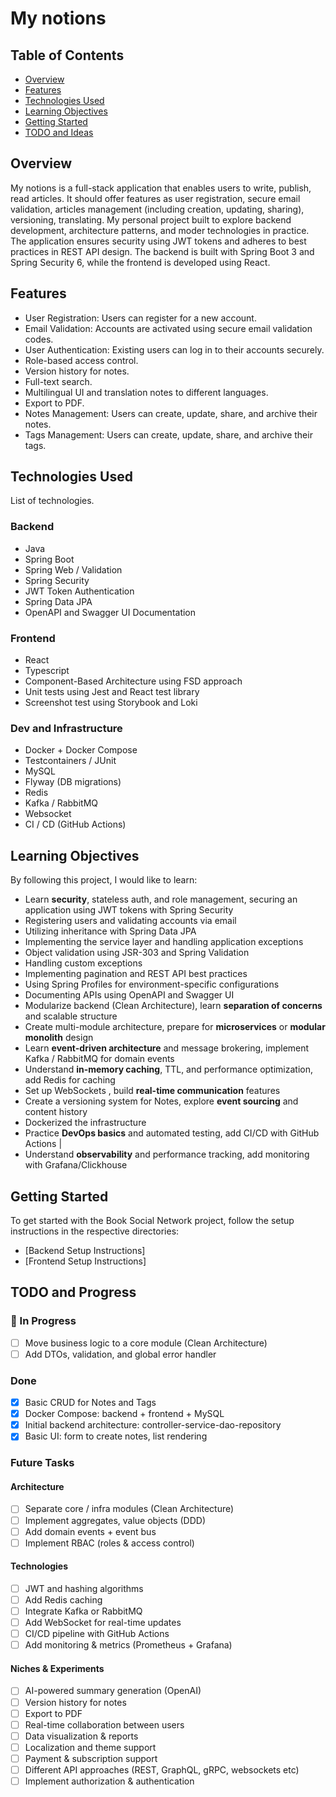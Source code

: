 # My notions

## Table of Contents
- [Overview](#overview)
- [Features](#features)
- [Technologies Used](#technologies-used)
- [Learning Objectives](#learning-objectives)
- [Getting Started](#getting-started)
- [TODO and Ideas](#note-and-ideas)

## Overview
My notions is a full-stack application that enables users to write, publish, read articles. It should offer features as user registration, secure email validation, articles management (including creation, updating, sharing), versioning, translating.
My personal project built to explore backend development, architecture patterns, and moder technologies in practice.
The application ensures security using JWT tokens and adheres to best practices in REST API design.
The backend is built with Spring Boot 3 and Spring Security 6, while the frontend is developed using React.

## Features
- User Registration: Users can register for a new account.
- Email Validation: Accounts are activated using secure email validation codes.
- User Authentication: Existing users can log in to their accounts securely.
- Role-based access control.
- Version history for notes.
- Full-text search.
- Multilingual UI and translation notes to different languages.
- Export to PDF.
- Notes Management: Users can create, update, share, and archive their notes.
- Tags Management: Users can create, update, share, and archive their tags.

## Technologies Used
List of technologies.

### Backend

- Java
- Spring Boot
- Spring Web / Validation
- Spring Security
- JWT Token Authentication
- Spring Data JPA
- OpenAPI and Swagger UI Documentation

### Frontend

- React
- Typescript
- Component-Based Architecture using FSD approach
- Unit tests using Jest and React test library
- Screenshot test using Storybook and Loki

### Dev and Infrastructure

- Docker + Docker Compose
- Testcontainers / JUnit
- MySQL
- Flyway (DB migrations)
- Redis
- Kafka / RabbitMQ
- Websocket
- CI / CD (GitHub Actions)

## Learning Objectives

By following this project, I would like to learn:

- Learn **security**, stateless auth, and role management, securing an application using JWT tokens with Spring Security
- Registering users and validating accounts via email
- Utilizing inheritance with Spring Data JPA
- Implementing the service layer and handling application exceptions
- Object validation using JSR-303 and Spring Validation
- Handling custom exceptions
- Implementing pagination and REST API best practices
- Using Spring Profiles for environment-specific configurations
- Documenting APIs using OpenAPI and Swagger UI
- Modularize backend (Clean Architecture), learn **separation of concerns** and scalable structure
- Create multi-module architecture, prepare for **microservices** or **modular monolith** design
- Learn **event-driven architecture** and message brokering, implement Kafka / RabbitMQ for domain events
- Understand **in-memory caching**, TTL, and performance optimization, add Redis for caching
- Set up WebSockets , build **real-time communication** features
- Create a versioning system for Notes, explore **event sourcing** and content history
- Dockerized the infrastructure
- Practice **DevOps basics** and automated testing, add CI/CD with GitHub Actions |
- Understand **observability** and performance tracking, add monitoring with Grafana/Clickhouse

## Getting Started

To get started with the Book Social Network project, follow the setup instructions in the respective directories:

- [Backend Setup Instructions]
- [Frontend Setup Instructions]

## TODO and Progress

### 🔄 In Progress
- [ ] Move business logic to a core module (Clean Architecture)
- [ ] Add DTOs, validation, and global error handler

### Done
- [x] Basic CRUD for Notes and Tags
- [x] Docker Compose: backend + frontend + MySQL
- [x] Initial backend architecture: controller-service-dao-repository
- [x] Basic UI: form to create notes, list rendering

### Future Tasks
#### Architecture
- [ ] Separate core / infra modules (Clean Architecture)
- [ ] Implement aggregates, value objects (DDD)
- [ ] Add domain events + event bus
- [ ] Implement RBAC (roles & access control)

#### Technologies
- [ ] JWT and hashing algorithms
- [ ] Add Redis caching
- [ ] Integrate Kafka or RabbitMQ
- [ ] Add WebSocket for real-time updates
- [ ] CI/CD pipeline with GitHub Actions
- [ ] Add monitoring & metrics (Prometheus + Grafana)

#### Niches & Experiments
- [ ] AI-powered summary generation (OpenAI)
- [ ] Version history for notes
- [ ] Export to PDF
- [ ] Real-time collaboration between users
- [ ] Data visualization & reports
- [ ] Localization and theme support
- [ ] Payment & subscription support
- [ ] Different API approaches (REST, GraphQL, gRPC, websockets etc)
- [ ] Implement authorization & authentication
